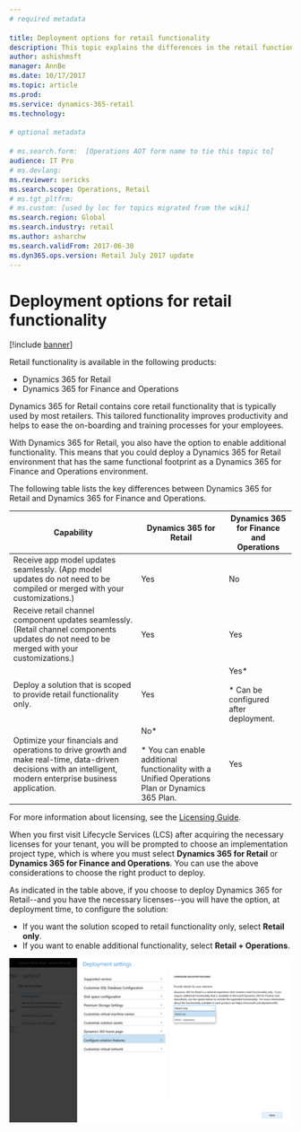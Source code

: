 ```yaml
---
# required metadata

title: Deployment options for retail functionality
description: This topic explains the differences in the retail functionality between Dynamics 365 for Retail and Dynamics 365 for Finance and Operations.
author: ashishmsft 
manager: AnnBe
ms.date: 10/17/2017
ms.topic: article
ms.prod: 
ms.service: dynamics-365-retail
ms.technology: 

# optional metadata

# ms.search.form:  [Operations AOT form name to tie this topic to]
audience: IT Pro
# ms.devlang: 
ms.reviewer: sericks
ms.search.scope: Operations, Retail 
# ms.tgt_pltfrm: 
# ms.custom: [used by loc for topics migrated from the wiki]
ms.search.region: Global
ms.search.industry: retail
ms.author: asharchw
ms.search.validFrom: 2017-06-30 
ms.dyn365.ops.version: Retail July 2017 update 
---
```


# Deployment options for retail functionality

[!include [banner](../../includes/banner.md)]

Retail functionality is available in the following products:
 
- Dynamics 365 for Retail
- Dynamics 365 for Finance and Operations
 
Dynamics 365 for Retail contains core retail functionality that is typically used by most retailers. This tailored functionality improves productivity and helps to ease the on-boarding and training processes for your employees. 

With Dynamics 365 for Retail, you also have the option to enable additional functionality. This means that you could deploy a Dynamics 365 for Retail environment that has the same functional footprint as a Dynamics 365 for Finance and Operations environment.
 
The following table lists the key differences between Dynamics 365 for Retail and Dynamics 365 for Finance and Operations.

| Capability   |  Dynamics 365 for Retail   |  Dynamics 365 for Finance and Operations  |
|--------------|----------------------------|-------------------------------------------|
|Receive app model updates seamlessly. (App model updates do not need to be compiled or merged with your customizations.) | Yes | No|
|Receive retail channel component updates seamlessly. (Retail channel components updates do not need to be merged with your customizations.) | Yes | Yes |
|Deploy a solution that is scoped to provide retail functionality only. | Yes  | Yes*<br><br>\* Can be configured after deployment.  |
|Optimize your financials and operations to drive growth and make real-time, data-driven decisions with an intelligent, modern enterprise business application.| No*<br><br>\* You can enable additional functionality with a Unified Operations Plan or Dynamics 365 Plan. | Yes |

For more information about licensing, see the [Licensing Guide](http://download.microsoft.com/documents/en-us/dynamics/pricing/Dynamics_365_Enterprise_edition_Licensing_Guide.pdf).

When you first visit Lifecycle Services (LCS) after acquiring the necessary licenses for your tenant, you will be prompted to choose an implementation project type, which is where you must select **Dynamics 365 for Retail** or **Dynamics 365 for Finance and Operations**. You can use the above considerations to choose the right product to deploy.
 
As indicated in the table above, if you choose to deploy Dynamics 365 for Retail--and you have the necessary licenses--you will have the option, at deployment time, to configure the solution: 

- If you want the solution scoped to retail functionality only, select **Retail only**. 
- If you want to enable additional functionality, select **Retail + Operations**.
 
![Deployment settings](media/Deployment-settings.png)
